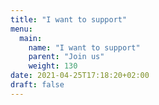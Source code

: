```yaml
---
title: "I want to support"
menu:
  main:
    name: "I want to support"
    parent: "Join us"
    weight: 130
date: 2021-04-25T17:18:20+02:00
draft: false
---
```


